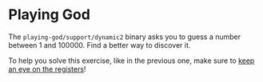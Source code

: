 # Playing God

The `playing-god/support/dynamic2` binary asks you to guess a number between 1 and 100000.
Find a better way to discover it.

To help you solve this exercise, like in the previous one, make sure to [keep an eye on the registers](https://stackoverflow.com/questions/5429137/how-to-print-register-values-in-gdb)!
